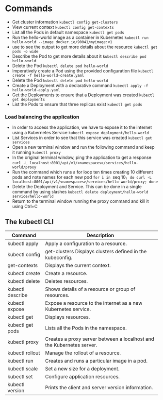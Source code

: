 # Commands

- Get cluster information
`kubectl config get-clusters`
- View current context
`kubectl config get-contexts`
- List all the Pods in default namespace
`kubectl get pods`
- Run the hello-world image as a container in Kubernetes
`kubectl run hello-world --image docker.io/90041/myimage:v1`
- use to see the output to get more details about the resource
`kubectl get pods -o wide`
- Describe the Pod to get more details about it
`kubectl describe pod hello-world`
- Delete the Pod
`kubectl delete pod hello-world`
- Imperatively create a Pod using the provided configuration file
`kubectl create -f hello-world-create.yaml`
- Delete the Pod
`kubectl delete pod hello-world`
- Create a Deployment with a declarative command
`kubectl apply -f hello-world-apply.yaml`
- Get the Deployments to ensure that a Deployment was created
`kubectl get deployments`
- List the Pods to ensure that three replicas exist
`kubectl get pods`
### Load balancing the application
- In order to access the application, we have to expose it to the internet using a Kubernetes Service
`kubectl expose deployment/hello-world`
- List Services in order to see that this service was created
`kubectl get services`
- Open a new terminal window and run the following command and keep it running
`kubectl proxy`
- In the original terminal window, ping the application to get a response
`curl -L localhost:8001/api/v1/<namespaces>/services/hello-world/proxy`
- Run the command which runs a for loop ten times creating 10 different pods and note names for each new pod
`for i in `seq 10`; do curl -L localhost:8001/api/v1/<namespaces>/services/hello-world/proxy; done`
- Delete the Deployment and Service. This can be done in a single command by using slashes
`kubectl delete deployment/hello-world service/hello-world`
- Return to the terminal window running the proxy command and kill it using Ctrl+C

## The kubectl CLI

| Command           | Description                                                           |
|-------------------|-----------------------------------------------------------------------|
| kubectl apply     | Apply a configuration to a resource.                                   |
| kubectl config    | get-clusters Displays clusters defined in the kubeconfig.              |
| get-contexts      | Displays the current context.                                          |
| kubectl create    | Create a resource.                                                     |
| kubectl delete    | Deletes resources.                                                     |
| kubectl describe  | Shows details of a resource or group of resources.                     |
| kubectl expose    | Expose a resource to the internet as a new Kubernetes service.          |
| kubectl get       | Displays resources.                                                     |
| kubectl get pods  | Lists all the Pods in the namespace.                                    |
| kubectl proxy     | Creates a proxy server between a localhost and the Kubernetes server.  |
| kubectl rollout   | Manage the rollout of a resource.                                       |
| kubectl run       | Creates and runs a particular image in a pod.                           |
| kubectl scale     | Set a new size for a deployment.                                        |
| kubectl set       | Configure application resources.                                       |
| kubectl version   | Prints the client and server version information.                      |
